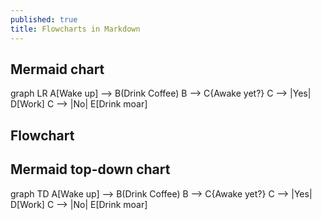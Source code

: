 ```yaml
---
published: true
title: Flowcharts in Markdown
---
```

## Mermaid chart

<div class="mermaid">
  graph LR
    A[Wake up] --> B(Drink Coffee)
	B --> C{Awake yet?}
	C --> |Yes| D[Work]
	C --> |No| E[Drink moar]
</div>

## Flowchart

<div visibility: hidden><textarea id="code" style="width: 100%;" rows="11"> 
st=>start: Wake up
op=>operation: Drink coffee
cond=>condition: Awake yet?
e=>end: Work
st->op->cond
cond(yes)->e
cond(no)->op
</textarea></div>
<div visibility: hidden><button id="run" type="button">Run</button></div>
<div id="canvas"></div>

## Mermaid top-down chart
<div class="mermaid">
  graph TD
  A[Wake up] --> B(Drink Coffee)
	B --> C{Awake yet?}
	C --> |Yes| D[Work]
	C --> |No| E[Drink moar]
</div>
